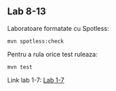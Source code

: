 ## Lab 8-13

Laboratoare formatate cu Spotless:

`mvn spotless:check`

Pentru a rula orice test ruleaza:

`mvn test`


Link lab 1-7: [Lab 1-7](https://github.com/Radush02/LabPAO)